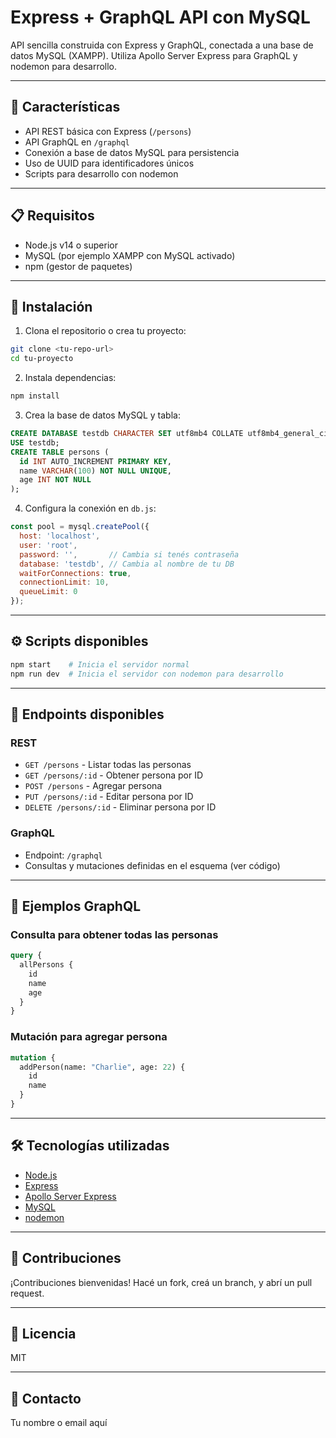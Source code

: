 # Express + GraphQL API con MySQL

API sencilla construida con Express y GraphQL, conectada a una base de datos MySQL (XAMPP). Utiliza Apollo Server Express para GraphQL y nodemon para desarrollo.

---

## 🚀 Características

- API REST básica con Express (`/persons`)
- API GraphQL en `/graphql`
- Conexión a base de datos MySQL para persistencia
- Uso de UUID para identificadores únicos
- Scripts para desarrollo con nodemon

---

## 📋 Requisitos

- Node.js v14 o superior
- MySQL (por ejemplo XAMPP con MySQL activado)
- npm (gestor de paquetes)

---

## 🔧 Instalación

1. Clona el repositorio o crea tu proyecto:

```bash
git clone <tu-repo-url>
cd tu-proyecto
```

2. Instala dependencias:

```bash
npm install
```

3. Crea la base de datos MySQL y tabla:

```sql
CREATE DATABASE testdb CHARACTER SET utf8mb4 COLLATE utf8mb4_general_ci;
USE testdb;
CREATE TABLE persons (
  id INT AUTO_INCREMENT PRIMARY KEY,
  name VARCHAR(100) NOT NULL UNIQUE,
  age INT NOT NULL
);
```

4. Configura la conexión en `db.js`:

```js
const pool = mysql.createPool({
  host: 'localhost',
  user: 'root',
  password: '',       // Cambia si tenés contraseña
  database: 'testdb', // Cambia al nombre de tu DB
  waitForConnections: true,
  connectionLimit: 10,
  queueLimit: 0
});
```

---

## ⚙️ Scripts disponibles

```bash
npm start    # Inicia el servidor normal
npm run dev  # Inicia el servidor con nodemon para desarrollo
```

---

## 📡 Endpoints disponibles

### REST

- `GET /persons` - Listar todas las personas
- `GET /persons/:id` - Obtener persona por ID
- `POST /persons` - Agregar persona
- `PUT /persons/:id` - Editar persona por ID
- `DELETE /persons/:id` - Eliminar persona por ID

### GraphQL

- Endpoint: `/graphql`
- Consultas y mutaciones definidas en el esquema (ver código)

---

## 📖 Ejemplos GraphQL

### Consulta para obtener todas las personas

```graphql
query {
  allPersons {
    id
    name
    age
  }
}
```

### Mutación para agregar persona

```graphql
mutation {
  addPerson(name: "Charlie", age: 22) {
    id
    name
  }
}
```

---

## 🛠️ Tecnologías utilizadas

- [Node.js](https://nodejs.org/)
- [Express](https://expressjs.com/)
- [Apollo Server Express](https://www.apollographql.com/docs/apollo-server/integrations/middleware/)
- [MySQL](https://www.mysql.com/)
- [nodemon](https://nodemon.io/)

---

## 🤝 Contribuciones

¡Contribuciones bienvenidas! Hacé un fork, creá un branch, y abrí un pull request.

---

## 📄 Licencia

MIT

---

## 💬 Contacto

Tu nombre o email aquí